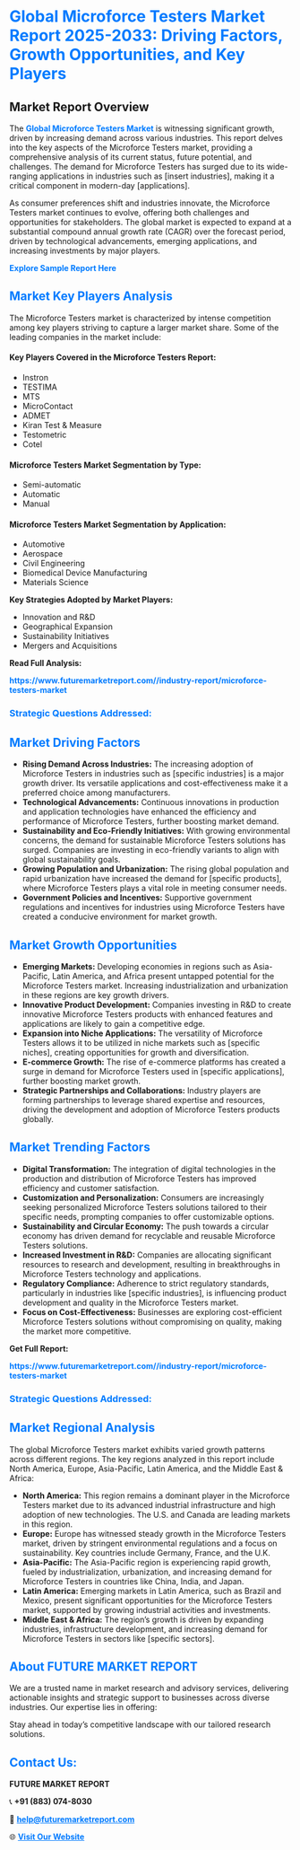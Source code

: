<h1 style="color: #007BFF;">Global Microforce Testers Market Report 2025-2033: Driving Factors, Growth Opportunities, and Key Players</h1>

<section id="overview">
<h2>Market Report Overview</h2>
<p>The <a href="https://www.futuremarketreport.com//industry-report/microforce-testers-market" style="color: #007BFF; text-decoration: none;"><strong>Global Microforce Testers Market</strong></a> is witnessing significant growth, driven by increasing demand across various industries. This report delves into the key aspects of the Microforce Testers market, providing a comprehensive analysis of its current status, future potential, and challenges. The demand for Microforce Testers has surged due to its wide-ranging applications in industries such as [insert industries], making it a critical component in modern-day [applications].</p>
<p>As consumer preferences shift and industries innovate, the Microforce Testers market continues to evolve, offering both challenges and opportunities for stakeholders. The global market is expected to expand at a substantial compound annual growth rate (CAGR) over the forecast period, driven by technological advancements, emerging applications, and increasing investments by major players.</p>
</section>

<section id="overview">
<p><a href="https://www.futuremarketreport.com//request-sample/reportId=92204" style="color: #007BFF; text-decoration: none;"><strong>Explore Sample Report Here</strong></a></p>
</section>

<section id="key-players">
<h2 style="color: #007BFF;">Market Key Players Analysis</h2>
<p>The Microforce Testers market is characterized by intense competition among key players striving to capture a larger market share. Some of the leading companies in the market include:</p>
<h4>Key Players Covered in the Microforce Testers Report:</h4>
<ul><li>Instron</li><li>TESTIMA</li><li>MTS</li><li>MicroContact</li><li>ADMET</li><li>Kiran Test &amp; Measure</li><li>Testometric</li><li>Cotel</li></ul>
<h4>Microforce Testers Market Segmentation by Type:</h4>
<ul><li>Semi-automatic</li><li>Automatic</li><li>Manual</li></ul>

<h4>Microforce Testers Market Segmentation by Application:</h4>
<ul><li>Automotive</li><li>Aerospace</li><li>Civil Engineering</li><li>Biomedical Device Manufacturing</li><li>Materials Science</li></ul>
<p><strong>Key Strategies Adopted by Market Players:</strong></p>
<ul>
<li>Innovation and R&D</li>
<li>Geographical Expansion</li>
<li>Sustainability Initiatives</li>
<li>Mergers and Acquisitions</li>
</ul>
</section>

<section>
<p><strong>Read Full Analysis: </strong></p><a href="https://www.futuremarketreport.com//industry-report/microforce-testers-market" style="color: #007BFF; text-decoration: none;"><strong>https://www.futuremarketreport.com//industry-report/microforce-testers-market</strong></a>
<h3 style="color: #007BFF;">Strategic Questions Addressed:</h3>
</section>

<section id="driving-factors">
<h2 style="color: #007BFF;">Market Driving Factors</h2>
<ul>
<li><strong>Rising Demand Across Industries:</strong> The increasing adoption of Microforce Testers in industries such as [specific industries] is a major growth driver. Its versatile applications and cost-effectiveness make it a preferred choice among manufacturers.</li>
<li><strong>Technological Advancements:</strong> Continuous innovations in production and application technologies have enhanced the efficiency and performance of Microforce Testers, further boosting market demand.</li>
<li><strong>Sustainability and Eco-Friendly Initiatives:</strong> With growing environmental concerns, the demand for sustainable Microforce Testers solutions has surged. Companies are investing in eco-friendly variants to align with global sustainability goals.</li>
<li><strong>Growing Population and Urbanization:</strong> The rising global population and rapid urbanization have increased the demand for [specific products], where Microforce Testers plays a vital role in meeting consumer needs.</li>
<li><strong>Government Policies and Incentives:</strong> Supportive government regulations and incentives for industries using Microforce Testers have created a conducive environment for market growth.</li>
</ul>
</section>

<section id="growth-opportunities">
<h2 style="color: #007BFF;">Market Growth Opportunities</h2>
<ul>
<li><strong>Emerging Markets:</strong> Developing economies in regions such as Asia-Pacific, Latin America, and Africa present untapped potential for the Microforce Testers market. Increasing industrialization and urbanization in these regions are key growth drivers.</li>
<li><strong>Innovative Product Development:</strong> Companies investing in R&D to create innovative Microforce Testers products with enhanced features and applications are likely to gain a competitive edge.</li>
<li><strong>Expansion into Niche Applications:</strong> The versatility of Microforce Testers allows it to be utilized in niche markets such as [specific niches], creating opportunities for growth and diversification.</li>
<li><strong>E-commerce Growth:</strong> The rise of e-commerce platforms has created a surge in demand for Microforce Testers used in [specific applications], further boosting market growth.</li>
<li><strong>Strategic Partnerships and Collaborations:</strong> Industry players are forming partnerships to leverage shared expertise and resources, driving the development and adoption of Microforce Testers products globally.</li>
</ul>
</section>

<section id="trending-factors">
<h2 style="color: #007BFF;">Market Trending Factors</h2>
<ul>
<li><strong>Digital Transformation:</strong> The integration of digital technologies in the production and distribution of Microforce Testers has improved efficiency and customer satisfaction.</li>
<li><strong>Customization and Personalization:</strong> Consumers are increasingly seeking personalized Microforce Testers solutions tailored to their specific needs, prompting companies to offer customizable options.</li>
<li><strong>Sustainability and Circular Economy:</strong> The push towards a circular economy has driven demand for recyclable and reusable Microforce Testers solutions.</li>
<li><strong>Increased Investment in R&D:</strong> Companies are allocating significant resources to research and development, resulting in breakthroughs in Microforce Testers technology and applications.</li>
<li><strong>Regulatory Compliance:</strong> Adherence to strict regulatory standards, particularly in industries like [specific industries], is influencing product development and quality in the Microforce Testers market.</li>
<li><strong>Focus on Cost-Effectiveness:</strong> Businesses are exploring cost-efficient Microforce Testers solutions without compromising on quality, making the market more competitive.</li>
</ul>
</section>

<section>
<p><strong>Get Full Report: </strong></p><a href="https://www.futuremarketreport.com//industry-report/microforce-testers-market" style="color: #007BFF; text-decoration: none;"><strong>https://www.futuremarketreport.com//industry-report/microforce-testers-market</strong></a>
<h3 style="color: #007BFF;">Strategic Questions Addressed:</h3>
</section>


<section id="regional-analysis">
<h2 style="color: #007BFF;">Market Regional Analysis</h2>
<p>The global Microforce Testers market exhibits varied growth patterns across different regions. The key regions analyzed in this report include North America, Europe, Asia-Pacific, Latin America, and the Middle East & Africa:</p>
<ul>
<li><strong>North America:</strong> This region remains a dominant player in the Microforce Testers market due to its advanced industrial infrastructure and high adoption of new technologies. The U.S. and Canada are leading markets in this region.</li>
<li><strong>Europe:</strong> Europe has witnessed steady growth in the Microforce Testers market, driven by stringent environmental regulations and a focus on sustainability. Key countries include Germany, France, and the U.K.</li>
<li><strong>Asia-Pacific:</strong> The Asia-Pacific region is experiencing rapid growth, fueled by industrialization, urbanization, and increasing demand for Microforce Testers in countries like China, India, and Japan.</li>
<li><strong>Latin America:</strong> Emerging markets in Latin America, such as Brazil and Mexico, present significant opportunities for the Microforce Testers market, supported by growing industrial activities and investments.</li>
<li><strong>Middle East & Africa:</strong> The region’s growth is driven by expanding industries, infrastructure development, and increasing demand for Microforce Testers in sectors like [specific sectors].</li>
</ul>
</section>

<footer>
<h2 style="color: #007BFF;">About FUTURE MARKET REPORT</h2>
<p>We are a trusted name in market research and advisory services, delivering actionable insights and strategic support to businesses across diverse industries. Our expertise lies in offering:</p>

<p>Stay ahead in today’s competitive landscape with our tailored research solutions.</p>

<h2 style="color: #007BFF;">Contact Us:</h2>
<p><strong>FUTURE MARKET REPORT</strong></p>
<p>📞 <strong>+91 (883) 074-8030</strong></p>
<p>📧 <strong><a href="mailto:help@futuremarketreport.com" style="color: #007BFF;">help@futuremarketreport.com</a></strong></p>
<p>🌐 <strong><a href="https://www.futuremarketreport.com/" style="color: #007BFF;">Visit Our Website</a></strong></p>
</footer>